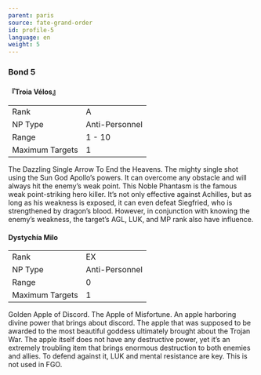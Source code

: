 ```yaml
---
parent: paris
source: fate-grand-order
id: profile-5
language: en
weight: 5
---
```


### Bond 5

#### 『Troia Vélos』

<table>
  <tr><td>Rank</td><td>A</td></tr>
  <tr><td>NP Type</td><td>Anti-Personnel</td></tr>
  <tr><td>Range</td><td>1 - 10</td></tr>
  <tr><td>Maximum Targets</td><td>1</td></tr>
</table>

The Dazzling Single Arrow To End the Heavens.
The mighty single shot using the Sun God Apollo’s powers.
It can overcome any obstacle and will always hit the enemy’s weak point.
This Noble Phantasm is the famous weak point-striking hero killer. It’s not only effective against Achilles, but as long as his weakness is exposed, it can even defeat Siegfried, who is strengthened by dragon’s blood. However, in conjunction with knowing the enemy’s weakness, the target’s AGL, LUK, and MP rank also have influence.

#### Dystychía Milo

<table>
  <tr><td>Rank</td><td>EX</td></tr>
  <tr><td>NP Type</td><td>Anti-Personnel</td></tr>
  <tr><td>Range</td><td>0</td></tr>
  <tr><td>Maximum Targets</td><td>1</td></tr>
</table>

Golden Apple of Discord. The Apple of Misfortune.
An apple harboring divine power that brings about discord.
The apple that was supposed to be awarded to the most beautiful goddess ultimately brought about the Trojan War.
The apple itself does not have any destructive power, yet it’s an extremely troubling item that brings enormous destruction to both enemies and allies.
To defend against it, LUK and mental resistance are key.
This is not used in FGO.
